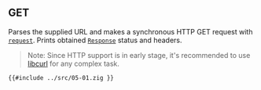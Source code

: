 ## GET

Parses the supplied URL and makes a synchronous HTTP GET request
with [`request`]. Prints obtained [`Response`] status and headers.

> Note: Since HTTP support is in early stage, it's recommended to use [libcurl](https://curl.se/libcurl/c/) for any complex task.

```zig
{{#include ../src/05-01.zig }}
```

[`request`]: https://ziglang.org/documentation/0.11.0/std/src/std/http/Client.zig.html#L992
[`response`]: https://ziglang.org/documentation/0.11.0/std/src/std/http/Client.zig.html#L322
